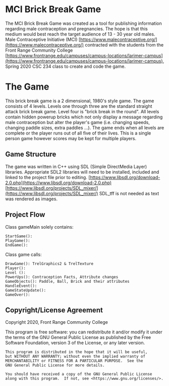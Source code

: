 # MCI Brick Break Game

The MCI Brick Break Game was created as a tool for publishing information regarding male contraception and pregnancies.  The hope is that this medium would best reach the target audience of 13 - 30 year old males.  Male Contraceptive Initiative (MCI) [https://www.malecontraceptive.org/](https://www.malecontraceptive.org/) contracted with the students from the Front Range Community College [https://www.frontrange.edu/campuses/campus-locations/larimer-campus](https://www.frontrange.edu/campuses/campus-locations/larimer-campus), Spring 2020 CSC 234 class to create and code the game.


# The Game 

This brick break game is a 2 dimensional, 1980's style game.  The game consists of 4 levels.  Levels one through three are the standard straight attack brick break game.  Level four is "brick break in the round".  All levels contain hidden powerup bricks which not only display a message regarding male contraception but alter the player's game (i.e. changing speeds, changing paddle sizes, extra paddles ...).  The game ends when all levels are complete or the player runs out of all five of their lives.
This is a single person game however scores may be kept for multiple players.

## Game Structure

The game was written in C++ using SDL (Simple DirectMedia Layer) libraries.  Appropriate SDL2 libraries will need to be installed, included and linked to the project file prior to editing.  [https://www.libsdl.org/download-2.0.php](https://www.libsdl.org/download-2.0.php) 
[https://www.libsdl.org/projects/SDL_mixer/](https://www.libsdl.org/projects/SDL_mixer/)
SDL_tff is not needed as text was rendered as images.

## Project Flow
Class gameMain solely contains:
    
   	StartGame():
   	PlayGame():
   	EndGame():
Class game calls: 
   
    DrawGame(): TrelGraphics2 & TrelTexture    
    Player():
    Level ():  
    PowerUps(): Contraception Facts, Attribute changes 
    GameObjects(): Paddle, Ball, Brick and their attributes
    HandleEvent():
    GameStateUpdate():
    GameOver():
    
 

## Copyright/License Agreement
Copyright 2020, Front Range Community College

This program is free software: you can redistribute it and/or modify
    it under the terms of the GNU General Public License as published by
    the Free Software Foundation, version 3 of the License, or any later version.

    This program is distributed in the hope that it will be useful,
    but WITHOUT ANY WARRANTY; without even the implied warranty of
    MERCHANTABILITY or FITNESS FOR A PARTICULAR PURPOSE.  See the
    GNU General Public License for more details.

    You should have received a copy of the GNU General Public License
    along with this program.  If not, see <https://www.gnu.org/licenses/>.

